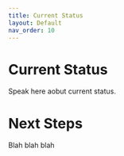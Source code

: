 ```yaml
---
title: Current Status
layout: Default
nav_order: 10
---
```


# Current Status

Speak here aobut current status.


# Next Steps

Blah blah blah
